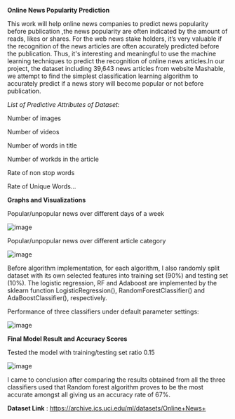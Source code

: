 **Online News Popularity Prediction**


This work will help online news companies to predict news popularity before publication ,the news popularity are often indicated by the amount 
of reads, likes or shares. For the web news stake holders, it’s very valuable if the recognition of the news articles are often accurately 
predicted before the publication. Thus, it's  interesting and meaningful to use the machine learning techniques to predict the recognition 
of online news articles.In our project, the dataset including 39,643 news articles from  website Mashable, we attempt to find the simplest 
classification learning algorithm to accurately predict if a news story will become popular or not before publication. 

*List of Predictive Attributes of Dataset:*

Number of images 

Number of videos

Number of words in title

Number of workds in the article

Rate of non stop words

Rate of Unique Words...

**Graphs and Visualizations**

Popular/unpopular news over different days of a week


![image](https://user-images.githubusercontent.com/42567661/151769005-d7af1388-a208-4036-9807-2f15fa1dadbc.png)


Popular/unpopular news over different article category


![image](https://user-images.githubusercontent.com/42567661/151769178-f550f7f5-7441-45bb-b800-b0f6548e59e5.png)

Before algorithm implementation, for each algorithm, I also randomly split dataset with its own selected features into 
training set (90%) and testing set (10%). The logistic regression, RF and Adaboost are implemented by the 
sklearn function LogisticRegression(), RandomForestClassifier() and AdaBoostClassifier(), respectively.

Performance of three classifiers under default parameter settings:


![image](https://user-images.githubusercontent.com/42567661/151769493-922b5e66-d736-4314-b083-8284a0214d87.png)


**Final Model Result and Accuracy Scores**

Tested the model with training/testing set ratio 0.15

![image](https://user-images.githubusercontent.com/42567661/151769602-1d06b7bf-18fb-4ced-a4d5-4d6796f7d680.png)


I came to conclusion after comparing the results obtained from all the three classifiers used that Random forest 
algorithm proves to be the most accurate amongst all giving  us an accuracy rate of 67%.

**Dataset Link** : https://archive.ics.uci.edu/ml/datasets/Online+News+





